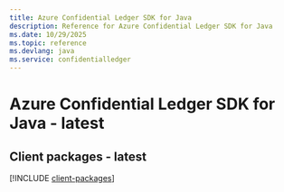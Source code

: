 ```yaml
---
title: Azure Confidential Ledger SDK for Java
description: Reference for Azure Confidential Ledger SDK for Java
ms.date: 10/29/2025
ms.topic: reference
ms.devlang: java
ms.service: confidentialledger
---
```

# Azure Confidential Ledger SDK for Java - latest

## Client packages - latest
[!INCLUDE [client-packages](confidential-ledger-client-index.md)]